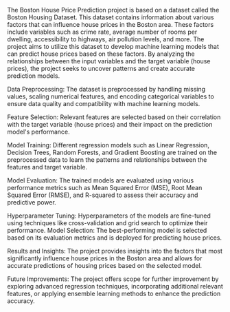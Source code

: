 The Boston House Price Prediction project is based on a dataset called the Boston Housing Dataset. This dataset contains information about various factors that can influence house prices in the Boston area. These factors include variables such as crime rate, average number of rooms per dwelling, accessibility to highways, air pollution levels, and more. The project aims to utilize this dataset to develop machine learning models that can predict house prices based on these factors. By analyzing the relationships between the input variables and the target variable (house prices), the project seeks to uncover patterns and create accurate prediction models.

Data Preprocessing: The dataset is preprocessed by handling missing values, scaling numerical features, and encoding categorical variables to ensure data quality and compatibility with machine learning models.

Feature Selection: Relevant features are selected based on their correlation with the target variable (house prices) and their impact on the prediction model's performance.

Model Training: Different regression models such as Linear Regression, Decision Trees, Random Forests, and Gradient Boosting are trained on the preprocessed data to learn the patterns and relationships between the features and target variable.

Model Evaluation: The trained models are evaluated using various performance metrics such as Mean Squared Error (MSE), Root Mean Squared Error (RMSE), and R-squared to assess their accuracy and predictive power.

Hyperparameter Tuning: Hyperparameters of the models are fine-tuned using techniques like cross-validation and grid search to optimize their performance.
Model Selection: The best-performing model is selected based on its evaluation metrics and is deployed for predicting house prices.

Results and Insights: The project provides insights into the factors that most significantly influence house prices in the Boston area and allows for accurate predictions of housing prices based on the selected model.

Future Improvements: The project offers scope for further improvement by exploring advanced regression techniques, incorporating additional relevant features, or applying ensemble learning methods to enhance the prediction accuracy.

